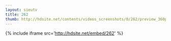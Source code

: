 ```yaml
---
layout: sieutv
title: 262
thumb: http://hdsite.net/contents/videos_screenshots/0/262/preview_360p.mp4.jpg
---
```

{% include iframe src='http://hdsite.net/embed/262' %}
 
